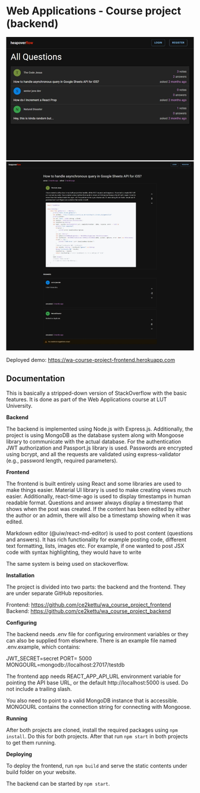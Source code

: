 # Web Applications - Course project (backend)

![Screenshot 1](/documentation/image1.jpeg)
![Screenshot 2](/documentation/image2.jpeg)

Deployed demo: https://wa-course-project-frontend.herokuapp.com

## Documentation

This is basically a stripped-down version of StackOverflow with the basic features. It is done as part of the Web Applications course at LUT University.

**Backend**

The backend is implemented using Node.js with Express.js. Additionally, the project is using
MongoDB as the database system along with Mongoose library to communicate with the actual
database. For the authentication JWT authorization and Passport.js library is used. Passwords are
encrypted using bcrypt, and all the requests are validated using express-validator (e.g., password
length, required parameters).

**Frontend**

The frontend is built entirely using React and some libraries are used to make things easier.
Material UI library is used to make creating views much easier. Additionally, react-time-ago is
used to display timestamps in human readable format. Questions and answer always display a
timestamp that shows when the post was created. If the content has been edited by either the author
or an admin, there will also be a timestamp showing when it was edited.

Markdown editor (@uiw/react-md-editor) is used to post content (questions and answers). It has
rich functionality for example posting code, different text formatting, lists, images etc. For
example, if one wanted to post JSX code with syntax highlighting, they would have to write

The same system is being used on stackoverflow.

**Installation**

The project is divided into two parts: the backend and the frontend. They are under separate
GitHub repositories.

Frontend: https://github.com/ce2kettu/wa_course_project_frontend
Backend: https://github.com/ce2kettu/wa_course_project_backend

**Configuring**

The backend needs .env file for configuring environment variables or they can also be supplied
from elsewhere. There is an example file named .env.example, which contains:

JWT_SECRET=secret
PORT= 5000
MONGOURL=mongodb://localhost:27017/testdb

The frontend app needs REACT_APP_API_URL environment variable for pointing the API base
URL, or the default http://localhost:5000 is used. Do not include a trailing slash.

You also need to point to a valid MongoDB instance that is accessible. MONGOURL contains the
connection string for connecting with Mongoose.

**Running**

After both projects are cloned, install the required packages using `npm install`. Do this for both
projects. After that run `npm start` in both projects to get them running.

**Deploying**

To deploy the frontend, run `npm build` and serve the static contents under build folder on your
website.

The backend can be started by `npm start`.
